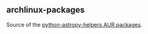archlinux-packages
------------------

Source of the [python-astropy-helpers AUR packages](https://aur.archlinux.org/packages/?SeB=m&K=valborro).
